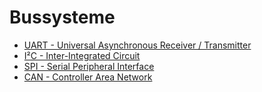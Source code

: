 # Bussysteme

- [UART - Universal Asynchronous Receiver / Transmitter](UART.md)
- [I²C - Inter-Integrated Circuit](I2C.md)
- [SPI - Serial Peripheral Interface](SPI.md)
- [CAN - Controller Area Network](CAN.md)
